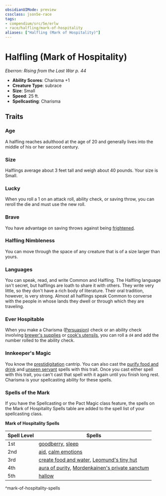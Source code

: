```yaml
---
obsidianUIMode: preview
cssclass: json5e-race
tags:
- compendium/src/5e/erlw
- race/halfling/mark-of-hospitality
aliases: ["Halfling (Mark of Hospitality)"]
---
```


# Halfling (Mark of Hospitality)
*Eberron: Rising from the Last War p. 44*

- **Ability Scores**: Charisma +1
- **Creature Type**: subrace
- **Size**: Small
- **Speed**: 25 ft.
- **Spellcasting**: Charisma


## Traits

### Age

A halfling reaches adulthood at the age of 20 and generally lives into the middle of his or her second century.

### Size

Halflings average about 3 feet tall and weigh about 40 pounds. Your size is Small.

### Lucky

When you roll a 1 on an attack roll, ability check, or saving throw, you can reroll the die and must use the new roll.

### Brave

You have advantage on saving throws against being [frightened](../../5e-rules/conditions.md##frightened).

### Halfling Nimbleness

You can move through the space of any creature that is of a size larger than yours.

### Languages

You can speak, read, and write Common and Halfling. The Halfling language isn't secret, but halflings are loath to share it with others. They write very little, so they don't have a rich body of literature. Their oral tradition, however, is very strong. Almost all halflings speak Common to converse with the people in whose lands they dwell or through which they are traveling.

### Ever Hospitable

When you make a Charisma ([Persuasion](../../5e-rules/skills.md##Persuasion)) check or an ability check involving [brewer's supplies](brewers-supplies.md#) or [cook's utensils](cooks-utensils.md#), you can roll a `d4` and add the number rolled to the ability check.

### Innkeeper's Magic

You know the [prestidigitation](../spells/prestidigitation.md#) cantrip. You can also cast the [purify food and drink](../spells/purify-food-and-drink.md#) and [unseen servant](../spells/unseen-servant.md#) spells with this trait. Once you cast either spell with this trait, you can't cast that spell with it again until you finish long rest. Charisma is your spellcasting ability for these spells.

### Spells of the Mark

If you have the Spellcasting or the Pact Magic class feature, the spells on the Mark of Hospitality Spells table are added to the spell list of your spellcasting class.

**Mark of Hospitality Spells**

| Spell Level | Spells |
|-------------|--------|
| 1st | [goodberry](../spells/goodberry.md#), [sleep](../spells/sleep.md#) |
| 2nd | [aid](../spells/aid.md#), [calm emotions](../spells/calm-emotions.md#) |
| 3rd | [create food and water](../spells/create-food-and-water.md#), [Leomund's tiny hut](../spells/leomunds-tiny-hut.md#) |
| 4th | [aura of purity](../spells/aura-of-purity.md#), [Mordenkainen's private sanctum](../spells/mordenkainens-private-sanctum.md#) |
| 5th | [hallow](../spells/hallow.md#) |
^mark-of-hospitality-spells